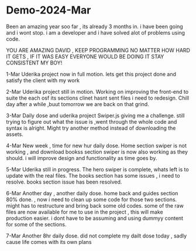 # Demo-2024-Mar
Been an amazing year soo far , its already 3 months in. i have been going and i wont stop.
i am a developer and i have solved alot of problems using code.

YOU ARE AMAZING DAVID , KEEP PROGRAMMING NO MATTER HOW HARD IT GETS , IF IT WAS EASY EVERYONE WOULD BE DOING IT
STAY CONSISTENT MY BOY!

1-Mar 
Uderika project now in full motion.
lets get this project done and satisfy the client with my work

2-Mar
Uderika project still in motion.
Working on improving the front-end to suite the each osf its sections 
clinet hasnt sent files i need to redesign.
Chill day after a while ,buut tomorrow we are back on that grind.

3-Mar
Daily dose and uderika project
Swiper.js giving me a challenge.
still trying to figure out what the issue is ,went through the whole code and syntax is alright.
Might try another method instead of downloading the assets.

4-Mar
New week , time for new hur daily dose.
Home section swiper is not working , and download bookss section swiper is now also working as they should.
i will improve design and functionality as time goes by.

5-Mar
Uderika still in progress.
The hero swiper is complete, whats left is to update with the real files.
The books section has some issues , i need to resolve.
books section issue has been resolved.

6-Mar
Another day , another daily dose.
home back and guides section 80% done. , now i need to clean up some code for those two sections.
might has to restructure and bring back some old codes.
some of the raw files are now available for me to use in the project , this will make production easier.
i dont have to be assuming and using dummyy content for some of the sections.

7-Mar
Another 8hr daily dose.
did not complete my dailt dose today , sadly cause life comes with its own plans
